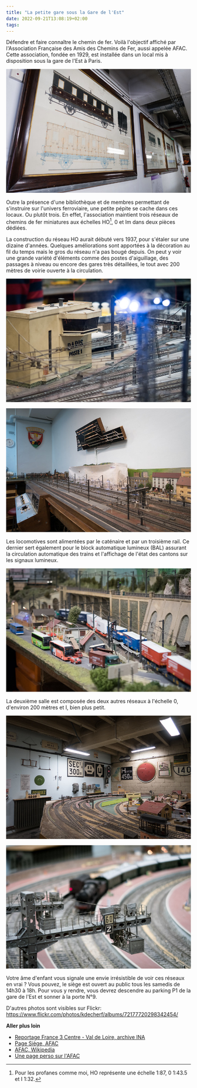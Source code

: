 ```yaml
---
title: "La petite gare sous la Gare de l'Est"
date: 2022-09-21T13:08:19+02:00
tags:
---
```


Défendre et faire connaître le chemin de fer. Voilà l'objectif affiché par
l'Association Française des Amis des Chemins de Fer, aussi appelée AFAC. Cette
association, fondée en 1929, est installée dans un local mis à disposition sous
la gare de l'Est à Paris.

![afac](52024921306_240780ee31_c.jpg)

Outre la présence d'une bibliothèque et de membres permettant de s'instruire
sur l'univers ferroviaire, une petite pépite se cache dans ces locaux. Ou
plutôt trois. En effet, l'association maintient trois réseaux de chemins de fer
miniatures aux échelles HO[^1], 0 et Im dans deux pièces dédiées.

La construction du réseau HO aurait débuté vers 1937, pour s'étaler sur une
dizaine d'années. Quelques améliorations sont apportées à la décoration au fil
du temps mais le gros du réseau n'a pas bougé depuis. On peut y voir une grande
variété d'éléments comme des postes d'aiguillage, des passages à niveau ou
encore des gares très détaillées, le tout avec 200 mètres de voirie ouverte à
la circulation.

![afac](52024925106_44b802158e_c.jpg)

![afac](52024957348_45d509acfc_c.jpg)

Les locomotives sont alimentées par le caténaire et par un troisième rail. Ce
dernier sert également pour le block automatique lumineux (BAL) assurant la
circulation automatique des trains et l'affichage de l'état des cantons sur les
signaux lumineux.

![afac](52024956588_4c8d3725a6_c.jpg)

La deuxième salle est composée des deux autres réseaux à l'échelle 0, d'environ
200 mètres et I, bien plus petit.

![afac](52023887802_bc3155a2b5_c.jpg)

![afac](52025441485_98db81b59a_c.jpg)

Votre âme d'enfant vous signale une envie irrésistible de voir ces réseaux en
vrai ? Vous pouvez, le siège est ouvert au public tous les samedis de 14h30 à
18h. Pour vous y rendre, vous devrez descendre au parking P1 de la gare de
l'Est et sonner à la porte N°9.

D'autres photos sont visibles sur Flickr: https://www.flickr.com/photos/kdecherf/albums/72177720298342454/

**Aller plus loin**

- [Reportage France 3 Centre - Val de Loire, archive INA](https://www.ina.fr/ina-eclaire-actu/video/g1791552_001_014/mag-6-passionnes-de-trains-miniatures)
- [Page Siège, AFAC](http://www.afac.asso.fr/index.php/menu-afac-siege)
- [AFAC, Wikipedia](https://fr.wikipedia.org/wiki/Association_fran%C3%A7aise_des_amis_des_chemins_de_fer)
- [Une page perso sur l'AFAC](http://marc-andre-dubout.org/cf/lvdc/lvdc0228/asso1.htm)

[^1]: Pour les profanes comme moi, HO représente une échelle 1:87, 0 1:43.5 et I 1:32.
